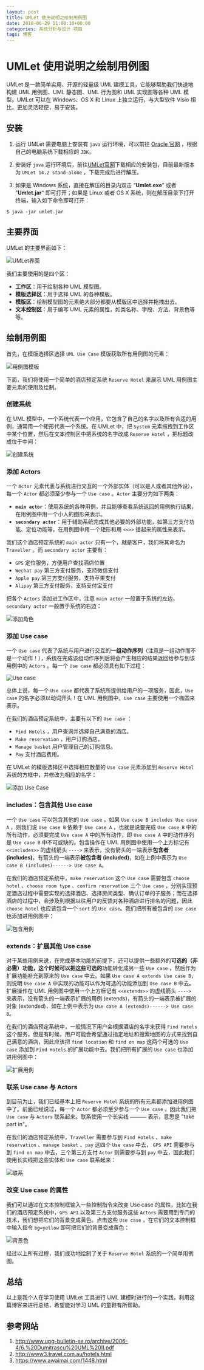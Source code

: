 ```yaml
---
layout: post
title: UMLet 使用说明之绘制用例图
date: 2018-06-29 11:00:10+00:00
categories: 系统分析与设计 项目
tags: 博客
---
```


# UMLet 使用说明之绘制用例图

UMLet 是一款简单实用、开源的轻量级 UML 建模工具，它能够帮助我们快速地构建 UML 用例图、UML 静态图、UML 行为图和 UML 实现图等各种 UML 模型。UMLet 可以在 Windows、OS X 和 Linux 上独立运行，与大型软件 Visio 相比，更加灵活轻便，易于安装。

## 安装

1. 运行 UMLet 需要电脑上安装有 `java` 运行环境，可以前往 [Oracle 官网](http://www.oracle.com/technetwork/java/javase/downloads/index.html) ，根据自己的电脑系统下载相应的 `JDK`。

2. 安装好 `java` 运行环境后，前往[UMLet官网](http://umlet.com/changes.htm)下载相应的安装包，目前最新版本为 `UMLet 14.2 stand-alone` ，下载完成后进行解压。

3. 如果是 Windows 系统，直接在解压的目录内双击 “**Umlet.exe**” 或者 ”**Umlet.jar**“ 即可打开；如果是 Linux 或者 OS X 系统，则在解压目录下打开终端，输入如下命令即可打开：

```shell
$ java -jar umlet.jar
```


## 主要界面

UMLet 的主要界面如下：

![UMLet界面](../images/UMLet界面.png)

我们主要使用的是四个区：

+ **工作区**：用于绘制各种 UML 模型图。
+ **模版选择区**：用于选择 UML 的各种模版。
+ **模版区**：绘制模型图的元素绝大部分都要从模版区中选择并拖拽出去。
+ **文本控制区**：用于编写 UML 元素的属性，如类名称、字段、方法、背景色等等。

## 绘制用例图

首先，在模版选择区选择 `UML Use Case` 模版获取所有用例图的元素：

![用例图模板](../images/用例图模板.png)

下面，我们将使用一个简单的酒店预定系统 `Reserve Hotel` 来展示 UML 用例图主要元素的使用及绘制。

### 创建系统

在 UML 模型中，一个系统代表一个应用，它包含了自己的名字以及所有合适的用例，通常用一个矩形代表一个系统。在 UMLet 中，把 `System` 元素拖拽到工作区中某个位置，然后在文本控制区中把系统的名字改成 `Reserve Hotel` ，把标题改成位于中间：

![创建系统](../images/创建系统.png)

### 添加 Actors

一个 `Actor` 元素代表与系统进行交互的一个外部实体（可以是人或者其他外设），每一个 `Actor` 都必须至少参与一个 `Use case` 。`Actor` 主要分为如下两类：

+ **`main actor`**：使用系统的各种用例，并且能够查看系统返回的用例执行结果，在用例图中用一个小人的图形来表示。
+ **`secondary actor`**：用于辅助系统完成其他必要的外部功能，如第三方支付功能、定位功能等，在用例图中用一个矩形和用 `<<>>` 括起来的属性来表示。

我们这个酒店预定系统的 `main actor` 只有一个，就是客户，我们将其命名为 `Traveller` 。而 `secondary actor` 主要有：

+ `GPS` 定位服务，方便用户查找酒店位置
+ `Wechat pay` 第三方支付服务，支持微信支付
+ `Apple pay` 第三方支付服务，支持苹果支付
+ `Alipay` 第三方支付服务，支持支付宝支付

把各个 `Actors` 添加进工作区中，注意 `main actor` 一般置于系统的左边，`secondary actor` 一般置于系统的右边：

![添加角色](../images/添加角色.png)

### 添加 Use case

一个 `Use case` 代表了系统与用户进行交互的**一组动作序列**（注意是一组动作而不是一个动作！），系统在完成该组动作序列后将会产生相应的结果返回给参与到该用例中的 `Actors` 。每一个 `Use case` 都必须具有如下过程：

![Use case](../images/Use_case.png)

总体上说，每一个 `Use case` 都代表了系统所提供给用户的一项服务，因此，`Use case` 的名字必须以动词开头！在 UML 用例图中，`Use case` 主要使用一个椭圆来表示。

在我们的酒店预定系统中，主要有以下的 `Use case` ：

+ `Find Hotels` ，用户查询并选择自己满意的酒店。
+ `Make reservation` ，用户订购酒店。
+ `Manage basket` 用户管理自己的订购信息。
+ `Pay` 支付酒店费用。

在 UMLet 的模版选择区中选择相应数量的 `Use case` 元素添加到 `Reserve Hotel` 系统的方框中，并修改为相应的名字：

![添加 Use Case](../images/添加_Use_Case.png)

### includes：包含其他 Use case

一个 `Use case` 可以包含其他的 `Use case` 。如果 `Use case B includes Use case A` ，则我们说 `Use case B` 依赖于 `Use case A` ，也就是说要完成 `Use case B` 中的所有动作，必须要完成 `Use case A` 中的所有动作，即 `Use case A` 中的动作序列是 `Use case B` 中不可或缺的。包含操作在 UML 用例图中使用一个上方标记有 `<<includes>>` 的虚线箭头 `---->` 来表示，没有箭头的一端表示**包含者 (includes)**，有箭头的一端表示**被包含者 (included)**，如在上例中表示为 `Use case B (includes)------> Use case A`。

在我们的酒店预定系统中，`make reservation` 这个 `Use case` 需要包含 `choose hotel` 、`choose room type` 、`confirm reservation` 三个 `Use case` ，分别实现预定酒店过程中需要实现的选择酒店、选择房间类型、确认订单的子服务；而在选择酒店的过程中，会涉及到根据以往用户的反馈对各种酒店进行排名的问题，因此 `choose hotel` 也应该包含一个 `sort` 的 `Use case`。我们把所有被包含的 `Use case` 也添加进用例图中：

![包含用例](../images/包含用例.png)

### extends：扩展其他 Use case

对于某些用例来说，在完成基本功能的前提下，还可以提供一些额外的**可选的（非必需）**功能，这个时候可以把这些**可选的**功能转化成另一些 `Use case` ，然后作为扩展功能补充到原来的 `Use case` 中去。如果 `Use case A extends Use case B`，则说明 `Use case A` 中实现的功能可以作为可选的功能添加到 `Use case B` 中去。扩展操作在 UML 用例图中使用一个上方标记有 `<<extends>>` 的虚线箭头 `---->` 来表示，没有箭头的一端表示扩展的用例 (extends)，有箭头的一端表示被扩展的对象 (extended)，如在上例中表示为 `Use case A (extends)------> Use case B`。

在我们的酒店预定系统中，一般情况下用户会根据酒店的名字来获得 `Find Hotels` 这个服务，但是有时候，用户可能会希望通过指定地址和搜索地图的方式来找到自己满意的酒店，因此应该把 `find location` 和 `find on map` 这两个可选的 `Use case` 添加到 `Find Hotels` 的扩展功能中去。我们把所有扩展的 `Use case` 也添加进用例图中：

![扩展用例](../images/扩展用例.png)

### 联系 Use case 与 Actors

到目前为止，我们已经基本上把 `Reserve Hotel` 系统的所有元素都添加进用例图中了。前面已经说过，每一个 `Actor` 都必须至少参与一个 `Use case` ，因此我们把 `Use case` 与 `Actors` 联系起来。联系使用一个长实线 `——————` 表示，意思是 "take part in"。

在我们的酒店预定系统中，`Traveller` 需要参与到 `Find Hotels` 、`make reservation` 、`manage basket` 、`pay` 这四个 `Use case` 中去， `GPS API` 需要参与到 `find on map` 中去，三个第三方支付 `Actor` 则需要参与到 `pay` 中去，因此我们使用长实线把这些实体和 `Use case` 联系起来：

![联系](../images/联系.png)

### 改变 Use case 的属性

我们可以通过在文本控制框输入一些控制指令来改变 Use case 的属性，比如在我们的酒店预定系统中，`GPS API` 以及第三方支付服务这些 `Actors` 需要用到专门的技术，我们想把它们的背景变成黄色。点击这些 `Use case` ，在它们的文本控制框中输入指令 `bg=yellow` 即可把它们的背景变成黄色：

![背景色](../images/背景色.png)

经过以上所有过程，我们成功地绘制了关于 `Reserve Hotel` 系统的一个简单用例图。

## 总结

以上是我个人在学习使用 UMLet 工具进行 UML 建模时进行的一个实践，利用这篇博客来进行总结，希望能对学习 UML 的童鞋有所帮助。

## 参考网站

1. http://www.upg-bulletin-se.ro/archive/2006-4/6.%20Dumitrascu%20UML%20II.pdf
2. http://www3.travel.com.au/hotels.html
3. https://www.awaimai.com/1448.html